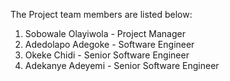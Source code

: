 
The Project team members are listed below:
1. Sobowale Olayiwola - Project Manager
2. Adedolapo Adegoke - Software Engineer
3. Okeke Chidi - Senior Software Engineer
4. Adekanye Adeyemi - Senior Software Engineer

